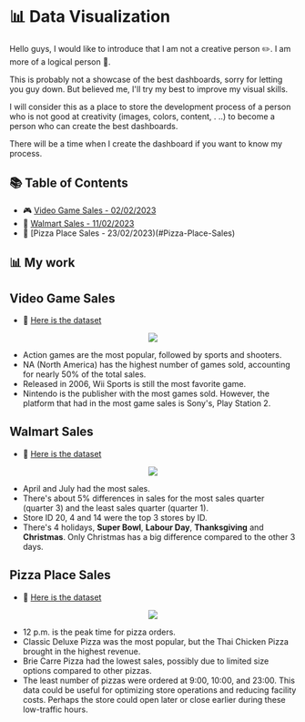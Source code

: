 # 📊 Data Visualization

Hello guys, I would like to introduce that I am not a creative person ✏️. I am more of a logical person 🤯. 

This is probably not a showcase of the best dashboards, sorry for letting you guy down. But believed me, I'll try my best to improve my visual skills.

I will consider this as a place to store the development process of
a person who is not good at creativity (images, colors, content, . ..) to become a person who can create the best dashboards.

There will be a time when I create the dashboard if you want to know my process.

## 📚 Table of Contents

- 🎮 [Video Game Sales - 02/02/2023](#Video-Game-Sales)
- 🏪 [Walmart Sales - 11/02/2023](#Walmart-Sales)
- 🍕 [Pizza Place Sales - 23/02/2023)(#Pizza-Place-Sales)

## 📊 My work

## Video Game Sales

- 📅 [Here is the dataset](https://www.kaggle.com/datasets/gregorut/videogamesales)

<p align="center">
  <img src="https://user-images.githubusercontent.com/115451301/218322984-2e0d8a92-a73f-4b5d-b17e-72684ef452a2.png">
</p>

- Action games are the most popular, followed by sports and shooters.
- NA (North America) has the highest number of games sold, 
accounting for nearly 50% of the total sales.
- Released in 2006, Wii Sports is still the most favorite game.
- Nintendo is the publisher with the most games sold. 
However, the platform that had in the most game sales is Sony's, Play Station 2.

## Walmart Sales

- 📅 [Here is the dataset](https://www.kaggle.com/datasets/yasserh/walmart-dataset)

<p align="center">
  <img src="https://user-images.githubusercontent.com/115451301/218324260-6f1330ea-d95b-4ff2-b87b-f42ee3e6c0f9.png">
</p>

- April and July had the most sales.
- There's about 5% differences in sales for the most sales quarter (quarter 3) and the least sales quarter (quarter 1).
- Store ID 20, 4 and 14 were the top 3 stores by ID.
- There's 4 holidays, **Super Bowl**, **Labour Day**, **Thanksgiving** and **Christmas**. Only Christmas has a big difference compared to the other 3 days.

## Pizza Place Sales

- 📅 [Here is the dataset](https://app.mavenanalytics.io/datasets)

<p align="center">
  <img src="https://user-images.githubusercontent.com/115451301/223045500-8404a48f-0432-48f7-b58f-accddff17033.png">
</p>

- 12 p.m. is the peak time for pizza orders.
- Classic Deluxe Pizza was the most popular, but the Thai Chicken Pizza brought in the highest revenue.
- Brie Carre Pizza had the lowest sales, possibly due to limited size options compared to other pizzas.
- The least number of pizzas were ordered at 9:00, 10:00, and 23:00. This data could be useful for optimizing store operations and reducing facility costs. Perhaps the store could open later or close earlier during these low-traffic hours.

